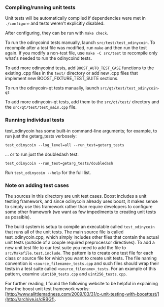 ### Compiling/running unit tests

Unit tests will be automatically compiled if dependencies were met in `./configure`
and tests weren't explicitly disabled.

After configuring, they can be run with `make check`.

To run the odinycoind tests manually, launch `src/test/test_odinycoin`. To recompile
after a test file was modified, run `make` and then run the test again. If you
modify a non-test file, use `make -C src/test` to recompile only what's needed
to run the odinycoind tests.

To add more odinycoind tests, add `BOOST_AUTO_TEST_CASE` functions to the existing
.cpp files in the `test/` directory or add new .cpp files that
implement new BOOST_FIXTURE_TEST_SUITE sections.

To run the odinycoin-qt tests manually, launch `src/qt/test/test_odinycoin-qt`

To add more odinycoin-qt tests, add them to the `src/qt/test/` directory and
the `src/qt/test/test_main.cpp` file.

### Running individual tests

test_odinycoin has some built-in command-line arguments; for
example, to run just the getarg_tests verbosely:

    test_odinycoin --log_level=all --run_test=getarg_tests

... or to run just the doubledash test:

    test_odinycoin --run_test=getarg_tests/doubledash

Run `test_odinycoin --help` for the full list.

### Note on adding test cases

The sources in this directory are unit test cases.  Boost includes a
unit testing framework, and since odinycoin already uses boost, it makes
sense to simply use this framework rather than require developers to
configure some other framework (we want as few impediments to creating
unit tests as possible).

The build system is setup to compile an executable called `test_odinycoin`
that runs all of the unit tests.  The main source file is called
test_odinycoin.cpp, which simply includes other files that contain the
actual unit tests (outside of a couple required preprocessor
directives). To add a new unit test file to our test suite you need
to add the file to `src/Makefile.test.include`. The pattern is to
create one test file for each class or source file for which you want
to create unit tests.  The file naming convention is
`<source_filename>_tests.cpp` and such files should wrap their tests
in a test suite called `<source_filename>_tests`.  For an example of
this pattern, examine `uint160_tests.cpp` and `uint256_tests.cpp`.

For further reading, I found the following website to be helpful in
explaining how the boost unit test framework works:
[http://www.alittlemadness.com/2009/03/31/c-unit-testing-with-boosttest/](http://archive.is/dRBGf).
